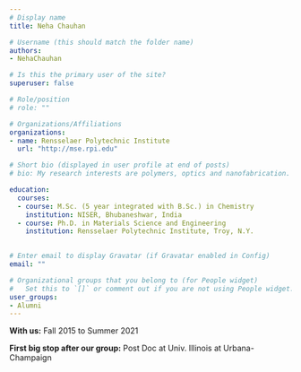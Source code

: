 ```yaml
---
# Display name
title: Neha Chauhan

# Username (this should match the folder name)
authors:
- NehaChauhan

# Is this the primary user of the site?
superuser: false

# Role/position
# role: ""

# Organizations/Affiliations
organizations:
- name: Rensselaer Polytechnic Institute
  url: "http://mse.rpi.edu"

# Short bio (displayed in user profile at end of posts)
# bio: My research interests are polymers, optics and nanofabrication.

education:
  courses:
  - course: M.Sc. (5 year integrated with B.Sc.) in Chemistry
    institution: NISER, Bhubaneshwar, India
  - course: Ph.D. in Materials Science and Engineering
    institution: Rensselaer Polytechnic Institute, Troy, N.Y.
    

# Enter email to display Gravatar (if Gravatar enabled in Config)
email: ""

# Organizational groups that you belong to (for People widget)
#   Set this to `[]` or comment out if you are not using People widget.
user_groups:
- Alumni
---
```

**With us:** Fall 2015 to Summer 2021

**First big stop after our group:** Post Doc at Univ. Illinois at Urbana-Champaign

